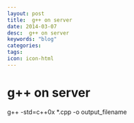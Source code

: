 ```yaml
---
layout: post
title:  g++ on server
date: 2014-03-07
desc:  g++ on server
keywords: "blog"
categories: 
tags: 
icon: icon-html
---
```


# g++ on server

g++ -std=c++0x *.cpp -o output_filename
